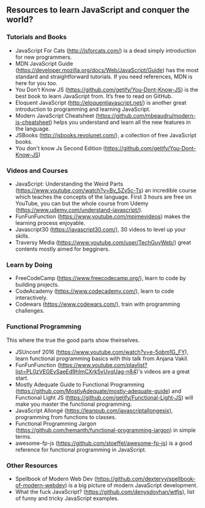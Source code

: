 ## Resources to learn JavaScript and conquer the world?

### Tutorials and Books

- JavaScript For Cats (http://jsforcats.com/) is a dead simply introduction for new programmers.
- MDN JavaScript Guide (https://developer.mozilla.org/docs/Web/JavaScript/Guide) has the most standard and straightforward tutorials. If you need references, MDN is here for you
  too.
- You Don’t Know JS (https://github.com/getify/You-Dont-Know-JS) is the best book to learn JavaScript from. It’s free to read on GitHub.
- Eloquent JavaScript (http://eloquentjavascript.net/) is another great introduction to programming and learning JavaScript.
- Modern JavaScript Cheatsheet (https://github.com/mbeaudru/modern-js-cheatsheet) helps you understand and learn all the new features in the language.
- JSBooks (http://jsbooks.revolunet.com/), a collection of free JavaScript books.
- You don't know Js Second Edition (https://github.com/getify/You-Dont-Know-JS)

### Videos and Courses

- JavaScript: Understanding the Weird Parts (https://www.youtube.com/watch?v=Bv_5Zv5c-Ts) an incredible course which teaches the concepts of the language. First 3 hours
  are free on YouTube, you can but the whole course from Udemy (https://www.udemy.com/understand-javascript/).
- FunFunFunction (https://www.youtube.com/mpjmevideos) makes the learning process enjoyable.
- Javascript30 (https://javascript30.com/), 30 videos to level up your skills.
- Traversy Media (https://www.youtube.com/user/TechGuyWeb/) great contents mostly aimed for begginers.

### Learn by Doing

- FreeCodeCamp (https://www.freecodecamp.org/), learn to code by building projects.
- CodeAcademy (https://www.codecademy.com/), learn to code interactively.
- Codewars (https://www.codewars.com/), train with programming challenges.

### Functional Programming

This where the true the good parts show theirselves.

- JSUnconf 2016 (https://www.youtube.com/watch?v=e-5obm1G_FY), learn functional programming basics with this talk from Anjana Vakil.
- FunFunFunction (https://www.youtube.com/playlist?list=PL0zVEGEvSaeEd9hlmCXrk5yUyqUag-n84)'s videos are a great start.
- Mostly Adequate Guide to Functional Programming (https://github.com/MostlyAdequate/mostly-adequate-guide) and Functional Light JS (https://github.com/getify/Functional-Light-JS) will make you master the functional programming.
- JavaScript Allongé (https://leanpub.com/javascriptallongesix), programming from functions to classes.
- Functional Programming Jargon (https://github.com/hemanth/functional-programming-jargon) in simple terms.
- awesome-fp-js (https://github.com/stoeffel/awesome-fp-js) is a good reference for functional programming in JavaScript.

### Other Resources

- Spellbook of Modern Web Dev (https://github.com/dexteryy/spellbook-of-modern-webdev) is a big picture of modern JavaScript development.
- What the fuck JavaScript? (https://github.com/denysdovhan/wtfjs), list of funny and tricky JavaScript examples.
